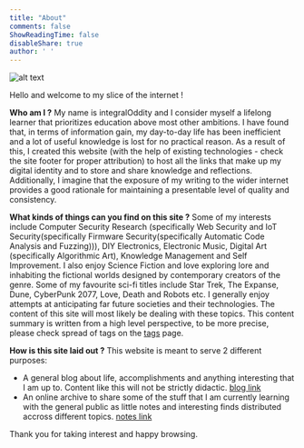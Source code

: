 ```yaml
---
title: "About"
comments: false
ShowReadingTime: false
disableShare: true
author: ' '
---
```

![alt text](https://i.pinimg.com/736x/53/bf/53/53bf53eb8b91d0990ddc32cbc30becee.jpg)

Hello and welcome to my slice of the internet !

**Who am I ?**   My name is integralOddity and I consider myself a lifelong learner that prioritizes education above most other ambitions. I have found that, in terms of information gain, my day-to-day life has been inefficient and a lot of useful knowledge is lost for no practical reason. As a result of this, I created this website (with the help of existing technologies - check the site footer for proper attribution) to host all the links that make up my digital identity  and to store and share knowledge and reflections. Additionally, I imagine that the exposure of my writing to the wider internet provides a good rationale for maintaining a presentable level of quality and consistency. 

**What kinds of things can you find on this site ?** Some of my interests include Computer Security Research (specifically Web Security and IoT Security(specifically Firmware Security(specifically Automatic Code Analysis and Fuzzing))), DIY Electronics, Electronic Music, Digital Art (specifically Algorithmic Art), Knowledge Management and Self Improvement. I also enjoy Science Fiction and love exploring lore and inhabiting the fictional worlds designed by contemporary creators of the genre. Some of my favourite sci-fi titles include Star Trek, The Expanse, Dune, CyberPunk 2077, Love, Death and Robots etc. I generally enjoy attempts at anticipating far future societies and their technologies. The content of this site will most likely be dealing with these topics. This content summary is written from a high level perspective, to be more precise, please check spread of tags on the [tags](/tags) page.

**How is this site laid out ?** This website is meant to serve 2 different purposes:
- A general blog about life, accomplishments and anything interesting that I am up to. Content like this will not be strictly didactic. [blog link](/posts)
- An online archive to share some of the stuff that I am currently learning with the general public as little notes and interesting finds distributed accross different topics. [notes link](/notes)

Thank you for taking interest and happy browsing.